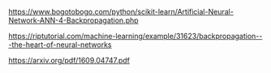 https://www.bogotobogo.com/python/scikit-learn/Artificial-Neural-Network-ANN-4-Backpropagation.php

https://riptutorial.com/machine-learning/example/31623/backpropagation---the-heart-of-neural-networks

https://arxiv.org/pdf/1609.04747.pdf